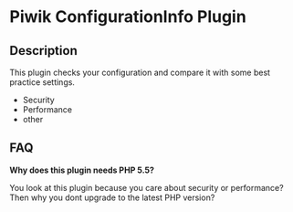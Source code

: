 # Piwik ConfigurationInfo Plugin

## Description

This plugin checks your configuration and compare it with some best practice settings.
- Security
- Performance
- other

## FAQ

__Why does this plugin needs PHP 5.5?__

You look at this plugin because you care about security or performance? Then why you dont upgrade to the latest PHP version?
